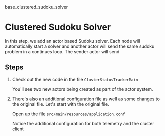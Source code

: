 base_clustered_sudoku_solver

# Clustered Sudoku Solver

In this step, we add an actor based Sudoku solver. Each node 
will automatically start a solver and another actor will send 
the same sudoku problem in a continues loop. The sender actor will send 

## Steps 
1. Check out the new code in the file `ClusterStatusTrackerMain`
   
   You'll see two new actors being created as part of the actor system.
   
2. There's also an additional configuration file as well as some changes to the
original file. Let's start with the original file. 
    
    Open up the file `src/main/resources/application.conf`
    
    Notice the additional configuration for both telemetry and 
    the cluster client